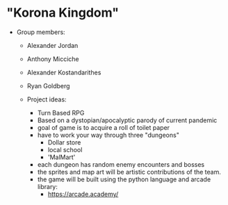 # "Korona Kingdom"
- Group members:
  - Alexander Jordan
  - Anthony Micciche
  - Alexander Kostandarithes
  - Ryan Goldberg

  - Project ideas:
    - Turn Based RPG
    - Based on a dystopian/apocalyptic parody of current pandemic
    - goal of game is to acquire a roll of toilet paper
    - have to work your way through three "dungeons"
      - Dollar store
      - local school
      - 'MalMart'
    - each dungeon has random enemy encounters and bosses
    - the sprites and map art will be artistic contributions of the team.
    - the game will be built using the python language and arcade library:
      - https://arcade.academy/

